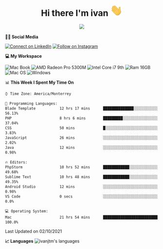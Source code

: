 <h1 align="center">Hi there I'm ivan <img src="https://raw.githubusercontent.com/ABSphreak/ABSphreak/master/gifs/Hi.gif" width="40px" /></h1>
<div align="center">
<img src="http://github-readme-streak-stats.herokuapp.com?user=ivanjtm&hide_border=true&background=00000000&border=FFFFFF00&sideNums=A8A8A8&sideLabels=A8A8A8&currStreakNum=FFC93C&dates=A8A8A8)](https://git.io/streak-stats"/>
</div>

**👦🏻 Social Media**

[![Connect on LinkedIn](https://img.shields.io/badge/LinkedIn-%230077B5.svg?&style=flat-square&logo=linkedin&logoColor=white)](https://www.linkedin.com/in/ivanjtm)
[![Follow on Instagram](https://img.shields.io/badge/Instagram-E4405F?style=flat-square&logo=instagram&logoColor=white)](https://www.instagram.com/ivanjtm)

**💻 My Workspace**

![Mac Book](https://img.shields.io/badge/Apple-MacBook_Pro_2019-999999?style=flat-square&logo=apple&logoColor=white)
![AMD Radeon Pro 5300M](https://img.shields.io/badge/AMD-Radeon_Pro_5300M-ED1C24?style=flat-square&logo=amd&logoColor=white)
![Intel Core i7 9th](https://img.shields.io/badge/Intel-Core_i7_9th-0071C5?style=flat-square&logo=intel&logoColor=white)
![Ram 16GB](https://img.shields.io/badge/RAM-16GB-230071C5?style=flat-square&logoColor=white)
![Mac OS](https://img.shields.io/badge/Mac%20OS-000000?style=flat-square&logo=apple&logoColor=white)
![Windows](https://img.shields.io/badge/Windows-0078D6?style=flat-square&logo=windows&logoColor=white)


<!--START_SECTION:waka-->
📊 **This Week I Spent My Time On** 

```text
⌚︎ Time Zone: America/Monterrey

💬 Programming Languages: 
Blade Template           12 hrs 17 mins      ██████████████░░░░░░░░░░░   56.13% 
PHP                      8 hrs 6 mins        █████████░░░░░░░░░░░░░░░░   37.04% 
CSS                      50 mins             █░░░░░░░░░░░░░░░░░░░░░░░░   3.83% 
JavaScript               26 mins             ░░░░░░░░░░░░░░░░░░░░░░░░░   2.02% 
Java                     12 mins             ░░░░░░░░░░░░░░░░░░░░░░░░░   0.98%

🔥 Editors: 
PhpStorm                 10 hrs 52 mins      ████████████░░░░░░░░░░░░░   49.68% 
Sublime Text             10 hrs 48 mins      ████████████░░░░░░░░░░░░░   49.35% 
Android Studio           12 mins             ░░░░░░░░░░░░░░░░░░░░░░░░░   0.98% 
VS Code                  0 secs              ░░░░░░░░░░░░░░░░░░░░░░░░░   0.0%

💻 Operating System: 
Mac                      21 hrs 54 mins      █████████████████████████   100.0%

```


 Last Updated on 02/10/2021
<!--END_SECTION:waka-->
**📈 Languages**
 ![ivanjtm's languages](https://wakatime.com/share/@ivanjtm/a32f83c6-d0c9-49a4-a5ae-d0440b950377.svg)
